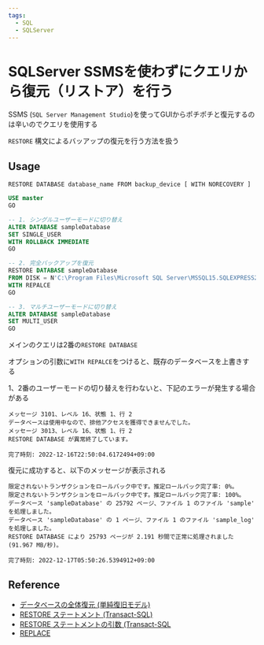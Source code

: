 ```yaml
---
tags:
  - SQL
  - SQLServer
---
```


# SQLServer SSMSを使わずにクエリから復元（リストア）を行う

SSMS (`SQL Server Management Studio`)を使ってGUIからポチポチと復元するのは辛いのでクエリを使用する

`RESTORE` 構文によるバッアップの復元を行う方法を扱う

## Usage

`RESTORE DATABASE database_name FROM backup_device [ WITH NORECOVERY ]`

```sql
USE master
GO

-- 1. シングルユーザーモードに切り替え
ALTER DATABASE sampleDatabase
SET SINGLE_USER
WITH ROLLBACK IMMEDIATE
GO

-- 2. 完全バックアップを復元
RESTORE DATABASE sampleDatabase
FROM DISK = N'C:\Program Files\Microsoft SQL Server\MSSQL15.SQLEXPRESS2019\MSSQL\Backup\sampleDatabase.bak'
WITH REPALCE
GO

-- 3. マルチユーザーモードに切り替え
ALTER DATABASE sampleDatabase
SET MULTI_USER
GO
```

メインのクエリは2番の`RESTORE DATABASE`

オプションの引数に`WITH REPALCE`をつけると、既存のデータベースを上書きする

1、2番のユーザーモードの切り替えを行わないと、下記のエラーが発生する場合がある

```
メッセージ 3101、レベル 16、状態 1、行 2
データベースは使用中なので、排他アクセスを獲得できませんでした。
メッセージ 3013、レベル 16、状態 1、行 2
RESTORE DATABASE が異常終了しています。

完了時刻: 2022-12-16T22:50:04.6172494+09:00
```

復元に成功すると、以下のメッセージが表示される

```
限定されないトランザクションをロールバック中です。推定ロールバック完了率: 0%。
限定されないトランザクションをロールバック中です。推定ロールバック完了率: 100%。
データベース 'sampleDatabase' の 25792 ページ、ファイル 1 のファイル 'sample' を処理しました。
データベース 'sampleDatabase' の 1 ページ、ファイル 1 のファイル 'sample_log' を処理しました。
RESTORE DATABASE により 25793 ページが 2.191 秒間で正常に処理されました (91.967 MB/秒)。

完了時刻: 2022-12-17T05:50:26.5394912+09:00
```

## Reference
* [データベースの全体復元 (単純復旧モデル)](https://learn.microsoft.com/ja-jp/sql/relational-databases/backup-restore/complete-database-restores-simple-recovery-model?view=sql-server-ver16)
* [RESTORE ステートメント (Transact-SQL)](https://learn.microsoft.com/ja-jp/sql/t-sql/statements/restore-statements-transact-sql?view=sql-server-ver16)
* [RESTORE ステートメントの引数 (Transact-SQL](https://learn.microsoft.com/ja-jp/sql/t-sql/statements/restore-statements-arguments-transact-sql?view=sql-server-ver16)
* [REPLACE](https://learn.microsoft.com/ja-jp/sql/t-sql/statements/restore-statements-arguments-transact-sql?view=sql-server-ver16#replace)
